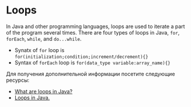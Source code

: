 # Loops

In Java and other programming languages, loops are used to iterate a part of the program several times. There are four types of loops in Java, `for`, `forEach`, `while`, and `do...while`.

- Synatx of `for` loop is `for(initialization;condition;increment/decrement){}`
- Syntax of `forEach` loop is `for(data_type variable:array_name){}`

Для получения дополнительной информации посетите следующие ресурсы:

- [What are loops in Java?](https://www.javatpoint.com/java-for-loop)
- [ Loops in Java.](https://www.programiz.com/java-programming/for-loop)
